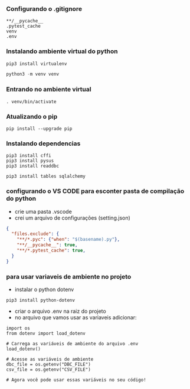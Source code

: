 ### Configurando o .gitignore
```
**/__pycache__
.pytest_cache
venv
.env
```
### Instalando ambiente virtual do python
```python
pip3 install virtualenv

python3 -m venv venv
```

### Entrando no ambiente virtual
```
. venv/bin/activate
```

### Atualizando o pip
```
pip install --upgrade pip
```
### Instalando dependencias
```
pip3 install cffi
pip3 install pysus
pip3 install readdbc

pip3 install tables sqlalchemy

```

### configurando o VS CODE para esconter pasta de compilação do python
- crie uma pasta .vscode
- crei um arquivo de configurações (setting.json)


```json
{
  "files.exclude": {
    "**/*.pyc": {"when": "$(basename).py"},
    "**/__pycache__": true,
    "**/*.pytest_cache": true,
  }
}
```


### para usar variaveis de ambiente no projeto
- instalar o python dotenv

```
pip3 install python-dotenv
```

- criar o arquivo .env na raiz do projeto
- no arquivo que vamos usar as variaveis adicionar:
```
import os
from dotenv import load_dotenv

# Carrega as variáveis de ambiente do arquivo .env
load_dotenv()

# Acesse as variáveis de ambiente
dbc_file = os.getenv("DBC_FILE")
csv_file = os.getenv("CSV_FILE")

# Agora você pode usar essas variáveis no seu código!
```